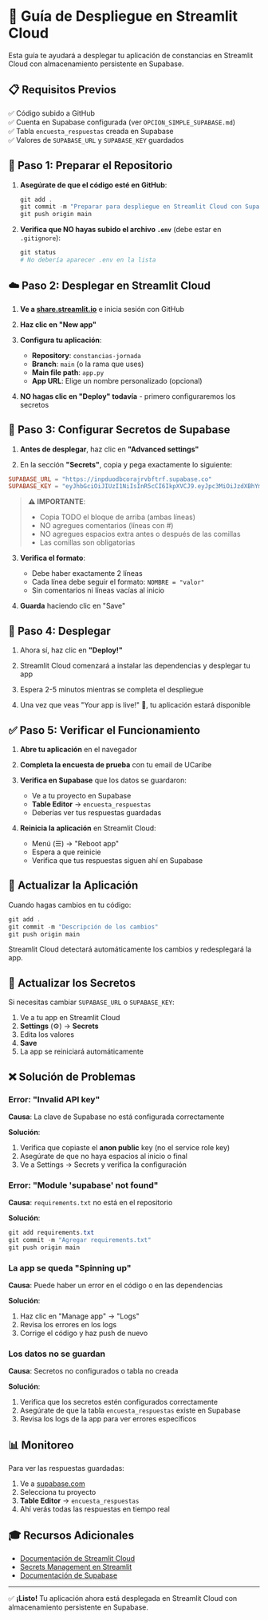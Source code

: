# 🚀 Guía de Despliegue en Streamlit Cloud

Esta guía te ayudará a desplegar tu aplicación de constancias en Streamlit Cloud con almacenamiento persistente en Supabase.

## 📋 Requisitos Previos

✅ Código subido a GitHub  
✅ Cuenta en Supabase configurada (ver `OPCION_SIMPLE_SUPABASE.md`)  
✅ Tabla `encuesta_respuestas` creada en Supabase  
✅ Valores de `SUPABASE_URL` y `SUPABASE_KEY` guardados

## 🔧 Paso 1: Preparar el Repositorio

1. **Asegúrate de que el código esté en GitHub**:
   ```powershell
   git add .
   git commit -m "Preparar para despliegue en Streamlit Cloud con Supabase"
   git push origin main
   ```

2. **Verifica que NO hayas subido el archivo `.env`** (debe estar en `.gitignore`):
   ```powershell
   git status
   # No debería aparecer .env en la lista
   ```

## ☁️ Paso 2: Desplegar en Streamlit Cloud

1. **Ve a [share.streamlit.io](https://share.streamlit.io)** e inicia sesión con GitHub

2. **Haz clic en "New app"**

3. **Configura tu aplicación**:
   - **Repository**: `constancias-jornada`
   - **Branch**: `main` (o la rama que uses)
   - **Main file path**: `app.py`
   - **App URL**: Elige un nombre personalizado (opcional)

4. **NO hagas clic en "Deploy" todavía** - primero configuraremos los secretos

## 🔐 Paso 3: Configurar Secretos de Supabase

1. **Antes de desplegar**, haz clic en **"Advanced settings"**

2. En la sección **"Secrets"**, copia y pega exactamente lo siguiente:

```toml
SUPABASE_URL = "https://inpduodbcorajrvbftrf.supabase.co"
SUPABASE_KEY = "eyJhbGciOiJIUzI1NiIsInR5cCI6IkpXVCJ9.eyJpc3MiOiJzdXBhYmFzZSIsInJlZiI6ImlucGR1b2RiY29yYWpydmJmdHJmIiwicm9sZSI6ImFub24iLCJpYXQiOjE3NjA5OTEwMzksImV4cCI6MjA3NjU2NzAzOX0.CkiwLxkjbXmDujoNDIpT2tjfdXtrao3Dfr-tSmsNLt8"
```

> **⚠️ IMPORTANTE**: 
> - Copia TODO el bloque de arriba (ambas líneas)
> - NO agregues comentarios (líneas con #)
> - NO agregues espacios extra antes o después de las comillas
> - Las comillas son obligatorias

3. **Verifica el formato**:
   - Debe haber exactamente 2 líneas
   - Cada línea debe seguir el formato: `NOMBRE = "valor"`
   - Sin comentarios ni líneas vacías al inicio

4. **Guarda** haciendo clic en "Save"

## 🎯 Paso 4: Desplegar

1. Ahora sí, haz clic en **"Deploy!"**

2. Streamlit Cloud comenzará a instalar las dependencias y desplegar tu app

3. Espera 2-5 minutos mientras se completa el despliegue

4. Una vez que veas "Your app is live!" 🎉, tu aplicación estará disponible

## ✅ Paso 5: Verificar el Funcionamiento

1. **Abre tu aplicación** en el navegador

2. **Completa la encuesta de prueba** con tu email de UCaribe

3. **Verifica en Supabase** que los datos se guardaron:
   - Ve a tu proyecto en Supabase
   - **Table Editor** → `encuesta_respuestas`
   - Deberías ver tus respuestas guardadas

4. **Reinicia la aplicación** en Streamlit Cloud:
   - Menú (☰) → "Reboot app"
   - Espera a que reinicie
   - Verifica que tus respuestas siguen ahí en Supabase

## 🔄 Actualizar la Aplicación

Cuando hagas cambios en tu código:

```powershell
git add .
git commit -m "Descripción de los cambios"
git push origin main
```

Streamlit Cloud detectará automáticamente los cambios y redesplegará la app.

## 🔧 Actualizar los Secretos

Si necesitas cambiar `SUPABASE_URL` o `SUPABASE_KEY`:

1. Ve a tu app en Streamlit Cloud
2. **Settings** (⚙️) → **Secrets**
3. Edita los valores
4. **Save**
5. La app se reiniciará automáticamente

## ❌ Solución de Problemas

### Error: "Invalid API key"

**Causa**: La clave de Supabase no está configurada correctamente

**Solución**:
1. Verifica que copiaste el **anon public** key (no el service role key)
2. Asegúrate de que no haya espacios al inicio o final
3. Ve a Settings → Secrets y verifica la configuración

### Error: "Module 'supabase' not found"

**Causa**: `requirements.txt` no está en el repositorio

**Solución**:
```powershell
git add requirements.txt
git commit -m "Agregar requirements.txt"
git push origin main
```

### La app se queda "Spinning up"

**Causa**: Puede haber un error en el código o en las dependencias

**Solución**:
1. Haz clic en "Manage app" → "Logs"
2. Revisa los errores en los logs
3. Corrige el código y haz push de nuevo

### Los datos no se guardan

**Causa**: Secretos no configurados o tabla no creada

**Solución**:
1. Verifica que los secretos estén configurados correctamente
2. Asegúrate de que la tabla `encuesta_respuestas` existe en Supabase
3. Revisa los logs de la app para ver errores específicos

## 📊 Monitoreo

Para ver las respuestas guardadas:

1. Ve a [supabase.com](https://supabase.com)
2. Selecciona tu proyecto
3. **Table Editor** → `encuesta_respuestas`
4. Ahí verás todas las respuestas en tiempo real

## 🎓 Recursos Adicionales

- [Documentación de Streamlit Cloud](https://docs.streamlit.io/streamlit-community-cloud)
- [Secrets Management en Streamlit](https://docs.streamlit.io/streamlit-community-cloud/deploy-your-app/secrets-management)
- [Documentación de Supabase](https://supabase.com/docs)

---

✅ **¡Listo!** Tu aplicación ahora está desplegada en Streamlit Cloud con almacenamiento persistente en Supabase.
